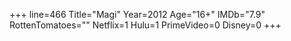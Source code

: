 +++
line=466
Title="Magi"
Year=2012
Age="16+"
IMDb="7.9"
RottenTomatoes=""
Netflix=1
Hulu=1
PrimeVideo=0
Disney=0
+++

